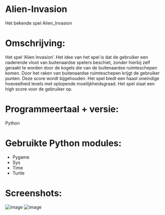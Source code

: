 # Alien-Invasion
Het bekende spel Alien_Invasion

# Omschrijving:
Het spel ‘Alien Invasion’. Het idee van het spel is dat de gebruiker een naderende vloot van buitenaardse spelers beschiet, zonder hierbij zelf geraakt te worden door de kogels die van de buitenaardse ruimteschepen komen. Door het raken van buitenaardse ruimteschepen krijgt de gebruiker punten. Deze score wordt bijgehouden. Het spel biedt een haast oneindige hoeveelheid levels met oplopende moeilijkheidsgraad. Het spel slaat een high score voor de gebruiker op.  

# Programmeertaal + versie: 
Python

# Gebruikte Python modules:
- Pygame
- Sys
- Time
- Turtle

# Screenshots:
![image](https://github.com/priksten/Alien-Invasion/assets/85739742/90ebeb0b-c967-43c8-b5ea-c90e28989770)
![image](https://github.com/priksten/Alien-Invasion/assets/85739742/f638dcb9-0b22-497e-bac0-12dbbea9419f)

